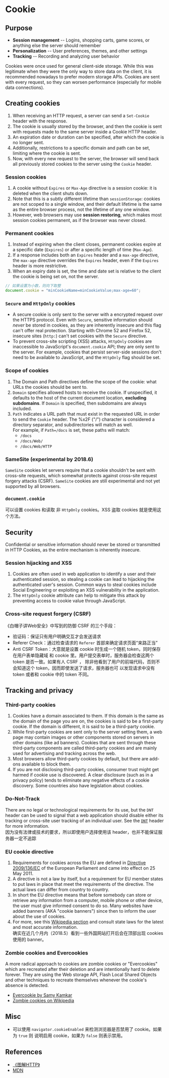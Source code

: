 # Cookie

## Purpose
* **Session management** --
Logins, shopping carts, game scores, or anything else the server should remember
* **Personalization** --
User preferences, themes, and other settings
* **Tracking** --
Recording and analyzing user behavior

Cookies were once used for general client-side storage. While this was
legitimate when they were the only way to store data on the client, it is
recommended nowadays to prefer modern storage APIs. Cookies are sent with every
request, so they can worsen performance (especially for mobile data connections).


## Creating cookies
1. When receiving an HTTP request, a server can send a `Set-Cookie` header with
the response.
2. The cookie is usually stored by the browser, and then the cookie is sent with
 requests made to the same server inside a Cookie HTTP header.
3. An expiration date or duration can be specified, after which the cookie is no
 longer sent.
4. Additionally, restrictions to a specific domain and path can be set, limiting
 where the cookie is sent.
5. Now, with every new request to the server, the browser will send back all
previously stored cookies to the server using the `Cookie` header.

### Session cookies
1. A cookie without `Expires` or `Max-Age` directive is a session cookie: it is
deleted when the client shuts down.
2. Note that this is a subtly different lifetime than `sessionStorage`: cookies
are not scoped to a single window, and their default lifetime is the same as the
 entire browser process, not the lifetime of any one window.
3. However, web browsers may use **session restoring**, which makes most session
 cookies permanent, as if the browser was never closed.

### Permanent cookies
1. Instead of expiring when the client closes, permanent cookies expire at a
specific date (`Expires`) or after a specific length of time (`Max-Age`).
2. If a response includes both an `Expires` header and a `max-age` directive,
the `max-age` directive overrides the `Expires` header, even if the `Expires`
header is more restrictive.
3. When an expiry date is set, the time and date set is relative to the client
the cookie is being set on, not the server.

```js
// 如果设置为小数，则向下取整
document.cookie = "minCookieName=minCookieValue;max-age=60";
```

### `Secure` and `HttpOnly` cookies
* A secure cookie is only sent to the server with a encrypted request over the
HTTPS protocol. Even with `Secure`, sensitive information should *never* be
stored in cookies, as they are inherently insecure and this flag can't offer
real protection. Starting with Chrome 52 and Firefox 52, insecure sites (`http:`)
can't set cookies with the `Secure` directive.
* To prevent cross-site scripting (XSS) attacks, `HttpOnly` cookies are
inaccessible to JavaScript's `document.cookie` API; they are only sent to the
server. For example, cookies that persist server-side sessions don't need to be
available to JavaScript, and the `HttpOnly` flag should be set.

### Scope of cookies
1. The Domain and Path directives define the scope of the cookie: what URLs the
cookies should be sent to.
2. `Domain` specifies allowed hosts to receive the cookie. If unspecified, it
defaults to the host of the current document location, **excluding subdomains**.
If `Domain` is specified, then subdomains are always included.
3. `Path` indicates a URL path that must exist in the requested URL in order to
send the `Cookie` header. The %x2F ("/") character is considered a directory
separator, and subdirectories will match as well.  
For example, if `Path=/docs` is set, these paths will match:
    * `/docs`
    * `/docs/Web/`
    * `/docs/Web/HTTP`

### SameSite (experimental by 2018.6)
`SameSite` cookies let servers require that a cookie shouldn't be sent with
cross-site requests, which somewhat protects against cross-site request forgery
attacks (CSRF). `SameSite` cookies are still experimental and not yet supported
by all browsers.

### `document.cookie`
可以设置 cookies 和读取 非 `HttpOnly` cookies。XSS 盗取 cookies 就是使用这个方法。



## Security
Confidential or sensitive information should never be stored or transmitted in
HTTP Cookies, as the entire mechanism is inherently insecure.

### Session hijacking and XSS
1. Cookies are often used in web application to identify a user and their
authenticated session, so stealing a cookie can lead to hijacking the
authenticated user's session. Common ways to steal cookies include Social
Engineering or exploiting an XSS vulnerability in the application.
2. The `HttpOnly` cookie attribute can help to mitigate this attack by
preventing access to cookie value through JavaScript.

### Cross-site request forgery (CSRF)
《白帽子讲Web安全》中写到的防御 CSRF 的三个手段：
* 验证码：保证只有用户明确交互才会发送请求
* Referer Check：通过检查请求的 `Referer` 首部来确定请求页面“来路正当”
* Anti CSRF Token：大意就是设置 cookie 时生成一个随机 token，同时保存在用户表单隐藏域
    和 cookie 里。用户提交表单时，服务器会检查这两个 token 是否一致。如果有人 CSRF ，
    除非他看到了用户的前端代码，否则不会知道这个 token，因而即使发送了请求，服务器也可
    以发现请求中没有 token 或者和 cookie 中的 token 不同。


## Tracking and privacy
### Third-party cookies
1. Cookies have a domain associated to them. If this domain is the same as the
domain of the page you are on, the cookies is said to be a first-party cookie.
If the domain is different, it is said to be a third-party cookie.
2. While first-party cookies are sent only to the server setting them, a web
page may contain images or other components stored on servers in other domains
(like ad banners). Cookies that are sent through these third-party components
are called third-party cookies and are mainly used for advertising and tracking
across the web.
3. Most browsers allow third-party cookies by default, but there are add-ons
available to block them.
4. If you are not disclosing third-party cookies, consumer trust might get
harmed if cookie use is discovered. A clear disclosure (such as in a privacy
policy) tends to eliminate any negative effects of a cookie discovery. Some
countries also have legislation about cookies.

### Do-Not-Track
There are no legal or technological requirements for its use, but the `DNT`
header can be used to signal that a web application should disable either its
tracking or cross-site user tracking of an individual user. See the [`DNT`](https://developer.mozilla.org/en-US/docs/Web/HTTP/Headers/DNT)
header for more information.  
因为没有法律或技术的要求，所以即使用户选择使用该 header，也并不能保证服务器一定不追踪

### EU cookie directive
1. Requirements for cookies across the EU are defined in [Directive 2009/136/EC](http://eur-lex.europa.eu/legal-content/EN/TXT/?uri=CELEX:32009L0136)
of the European Parliament and came into effect on 25 May 2011.
2. A directive is not a law by itself, but a requirement for EU member states to
 put laws in place that meet the requirements of the directive. The actual laws
can differ from country to country.
3. In short the EU directive means that before somebody can store or retrieve
any information from a computer, mobile phone or other device, the user must
give informed consent to do so. Many websites have added banners (AKA "cookie
banners") since then to inform the user about the use of cookies.
4. For more, see this [Wikipedia section](https://en.wikipedia.org/wiki/HTTP_cookie#EU_cookie_directive)
and consult state laws for the latest and most accurate information.  
确实在近几个月内（2018.5）看到一些外国网站打开后会在顶部出现 cookies 使用的 banner。

### Zombie cookies and Evercookies
A more radical approach to cookies are zombie cookies or "Evercookies" which are
 recreated after their deletion and are intentionally hard to delete forever.
They are using the Web storage API, Flash Local Shared Objects and other
techniques to recreate themselves whenever the cookie's absence is detected.
* [Evercookie by Samy Kamkar](https://github.com/samyk/evercookie)
* [Zombie cookies on Wikipedia](https://en.wikipedia.org/wiki/Zombie_cookie)


## Misc
* 可以使用 `navigator.cookieEnabled` 来检测浏览器是否禁用了 cookie。如果为 `true` 则
说明启用 cookie，如果为 `false` 则表示禁用。


## References
* [《图解HTTP》](http://www.ituring.com.cn/book/1229)
* [MDN](https://developer.mozilla.org/en-US/docs/Web/HTTP/Cookies)
